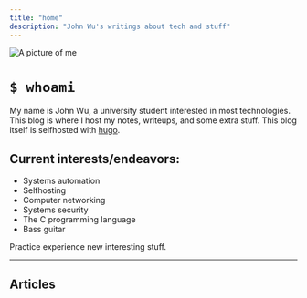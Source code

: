 ```yaml
---
title: "home"
description: "John Wu's writings about tech and stuff"
---
```

<img
    id="me"
    src="/images/me1.jpg"
    alt="A picture of me">

# `$ whoami`
My name is John Wu, a university student interested in most technologies.
This blog is where I host my notes, writeups, and some extra stuff.
This blog itself is selfhosted with [hugo](https://gohugo.io).

## Current interests/endeavors:
- Systems automation
- Selfhosting
- Computer networking
- Systems security
- The C programming language
- Bass guitar

Practice experience new interesting stuff.

---

## Articles
